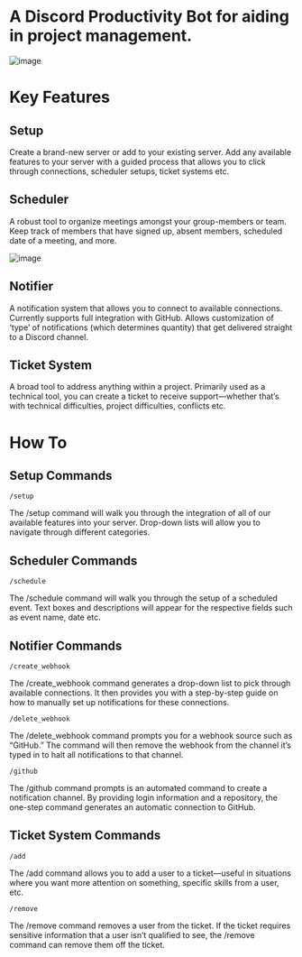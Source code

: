 # A Discord Productivity Bot for aiding in project management.

![image](https://user-images.githubusercontent.com/91294189/231611798-07eb5ecc-3bb9-4781-a8d1-237e861c6525.png)

# Key Features 

## Setup 

Create a brand-new server or add to your existing server.  Add any available features to your server with a guided process that allows you to click through connections, scheduler setups, ticket systems etc. 

## Scheduler 

A robust tool to organize meetings amongst your group-members or team.  Keep track of members that have signed up, absent members, scheduled date of a meeting, and more. 

![image](https://user-images.githubusercontent.com/91294189/234134076-40fa3fcd-904e-4279-9594-d9f91d575c44.png)


## Notifier 

A notification system that allows you to connect to available connections.  Currently supports full integration with GitHub.  Allows customization of ‘type’ of notifications (which determines quantity) that get delivered straight to a Discord channel. 

## Ticket System 

A broad tool to address anything within a project.  Primarily used as a technical tool, you can create a ticket to receive support—whether that’s with technical difficulties, project difficulties, conflicts etc. 

 

# How To 

## Setup Commands 

	/setup 

The /setup command will walk you through the integration of all of our available features into your 	server.  Drop-down lists will allow you to navigate through different categories. 

## Scheduler Commands 

	/schedule 

The /schedule command will walk you through the setup of a scheduled event.  Text boxes and 		descriptions will appear for the respective fields such as event name, date etc. 

## Notifier Commands 

	/create_webhook 

The /create_webhook command generates a drop-down list to pick through available connections.  It 	then provides you with a step-by-step guide on how to manually set up notifications for these 		connections. 

	/delete_webhook 

The /delete_webhook command prompts you for a webhook source such as “GitHub.”  The command will 	then remove the webhook from the channel it’s typed in to halt all notifications to that channel. 

	/github 

The /github command prompts is an automated command to create a notification channel.  By providing 	login information and a repository, the one-step command generates an automatic connection to GitHub. 

## Ticket System Commands 

	/add 
  
The /add command allows you to add a user to a ticket—useful in situations where you want more attention on something, specific skills from a user, etc. 

	/remove 

The /remove command removes a user from the ticket.  If the ticket requires sensitive information that a user isn’t qualified to see, the /remove command can remove them off the ticket. 

 

 

 


